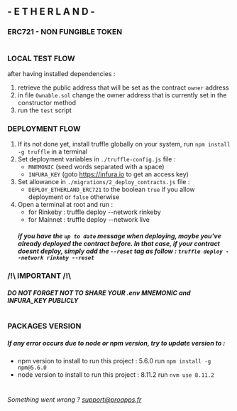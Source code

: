 ## -  E T H E R L A N D  -
### ERC721 - NON FUNGIBLE TOKEN
#

### LOCAL TEST FLOW
after having installed dependencies :
1. retrieve the public address that will be set as the contract `owner` address
2. in file `Ownable.sol` change the owner address that is currently set in the constructor method
3. run the `test` script 

### DEPLOYMENT FLOW
1. If its not done yet, install truffle globally on your system, run `npm install -g truffle` in a terminal
2. Set deployment variables in `./truffle-config.js` file :
    - `MNEMONIC` (seed words separated with a space)  
    - `INFURA_KEY` (goto https://infura.io to get an access key)
3. Set allowance in `./migrations/2_deploy_contracts.js` file :
    - `DEPLOY_ETHERLAND_ERC721` to the boolean `true` if you allow deployment or `false` otherwise
4. Open a terminal at root and run : 
    - for Rinkeby : truffle deploy --network rinkeby
    - for Mainnet : truffle deploy --network live
    ##### *if you have the `up to date` message when deploying, maybe you've already deployed the contract before. In that case, if your contract doesnt deploy, simply add the `--reset` tag as follow : `truffle deploy --network rinkeby --reset`*


### /!\ IMPORTANT /!\
##### DO NOT FORGET NOT TO SHARE YOUR .env MNEMONIC and INFURA_KEY PUBLICLY 
#
### PACKAGES VERSION  
##### If any error occurs due to node or npm version, try to update version to : 
- npm version to install to run this project : 5.6.0
run ```npm install -g npm@5.6.0```
- node version to install to run this project : 8.11.2
run ```nvm use 8.11.2```
# 
*Something went wrong ? support@proapps.fr* 
